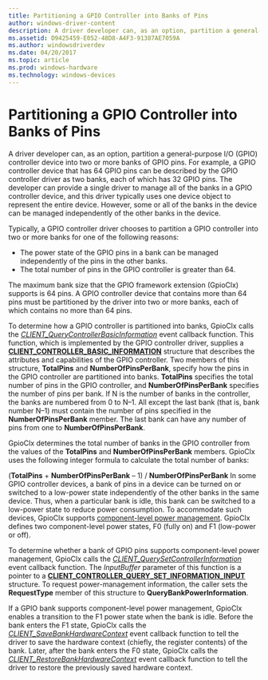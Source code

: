 ```yaml
---
title: Partitioning a GPIO Controller into Banks of Pins
author: windows-driver-content
description: A driver developer can, as an option, partition a general-purpose I/O (GPIO) controller device into two or more banks of GPIO pins.
ms.assetid: D9425459-E052-48D8-A4F3-91387AE7059A
ms.author: windowsdriverdev
ms.date: 04/20/2017
ms.topic: article
ms.prod: windows-hardware
ms.technology: windows-devices
---
```


# Partitioning a GPIO Controller into Banks of Pins


A driver developer can, as an option, partition a general-purpose I/O (GPIO) controller device into two or more banks of GPIO pins. For example, a GPIO controller device that has 64 GPIO pins can be described by the GPIO controller driver as two banks, each of which has 32 GPIO pins. The developer can provide a single driver to manage all of the banks in a GPIO controller device, and this driver typically uses one device object to represent the entire device. However, some or all of the banks in the device can be managed independently of the other banks in the device.

Typically, a GPIO controller driver chooses to partition a GPIO controller into two or more banks for one of the following reasons:

-   The power state of the GPIO pins in a bank can be managed independently of the pins in the other banks.
-   The total number of pins in the GPIO controller is greater than 64.

The maximum bank size that the GPIO framework extension (GpioClx) supports is 64 pins. A GPIO controller device that contains more than 64 pins must be partitioned by the driver into two or more banks, each of which contains no more than 64 pins.

To determine how a GPIO controller is partitioned into banks, GpioClx calls the [*CLIENT\_QueryControllerBasicInformation*](https://msdn.microsoft.com/library/windows/hardware/hh439399) event callback function. This function, which is implemented by the GPIO controller driver, supplies a [**CLIENT\_CONTROLLER\_BASIC\_INFORMATION**](https://msdn.microsoft.com/library/windows/hardware/hh439358) structure that describes the attributes and capabilities of the GPIO controller. Two members of this structure, **TotalPins** and **NumberOfPinsPerBank**, specify how the pins in the GPIO controller are partitioned into banks. **TotalPins** specifies the total number of pins in the GPIO controller, and **NumberOfPinsPerBank** specifies the number of pins per bank. If N is the number of banks in the controller, the banks are numbered from 0 to N–1. All except the last bank (that is, bank number N–1) must contain the number of pins specified in the **NumberOfPinsPerBank** member. The last bank can have any number of pins from one to **NumberOfPinsPerBank**.

GpioClx determines the total number of banks in the GPIO controller from the values of the **TotalPins** and **NumberOfPinsPerBank** members. GpioClx uses the following integer formula to calculate the total number of banks:

(**TotalPins** + **NumberOfPinsPerBank** – 1) / **NumberOfPinsPerBank**
In some GPIO controller devices, a bank of pins in a device can be turned on or switched to a low-power state independently of the other banks in the same device. Thus, when a particular bank is idle, this bank can be switched to a low-power state to reduce power consumption. To accommodate such devices, GpioClx supports [component-level power management](https://msdn.microsoft.com/library/windows/hardware/hh450935). GpioClx defines two component-level power states, F0 (fully on) and F1 (low-power or off).

To determine whether a bank of GPIO pins supports component-level power management, GpioClx calls the [*CLIENT\_QuerySetControllerInformation*](https://msdn.microsoft.com/library/windows/hardware/hh698241) event callback function. The *InputBuffer* parameter of this function is a pointer to a [**CLIENT\_CONTROLLER\_QUERY\_SET\_INFORMATION\_INPUT**](https://msdn.microsoft.com/library/windows/hardware/hh698238) structure. To request power-management information, the caller sets the **RequestType** member of this structure to **QueryBankPowerInformation**.

If a GPIO bank supports component-level power management, GpioClx enables a transition to the F1 power state when the bank is idle. Before the bank enters the F1 state, GpioClx calls the [*CLIENT\_SaveBankHardwareContext*](https://msdn.microsoft.com/library/windows/hardware/hh439419) event callback function to tell the driver to save the hardware context (chiefly, the register contents) of the bank. Later, after the bank enters the F0 state, GpioClx calls the [*CLIENT\_RestoreBankHardwareContext*](https://msdn.microsoft.com/library/windows/hardware/hh439414) event callback function to tell the driver to restore the previously saved hardware context.

 

 





